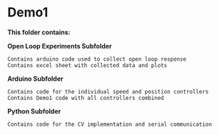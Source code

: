 # Demo1

**This folder contains:**

**Open Loop Experiments Subfolder**

    Contains arduino code used to collect open loop response
    Contains excel sheet with collected data and plots
    
**Arduino Subfolder**

    Contains code for the individual speed and position controllers
    Contains Demo1 code with all controllers combined
    
**Python Subfolder**

    Contains code for the CV implementation and serial communication
